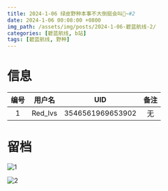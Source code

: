 ```yaml
---
title: 2024-1-06 绿皮野种本事不大倒挺会叫🤣~#2
date: 2024-1-06 00:08:00 +0800
img_path: /assets/img/posts/2024-1-06-碧蓝航线-2/
categories: [碧蓝航线, b站]
tags: [碧蓝航线, 野种]
---
```


# 信息

| 编号 | 用户名  |       UID        | 备注 |
| :--: | :-----: | :--------------: | :--: |
|  1   | Red_lvs | 3546561969653902 |  无  |

# 留档

![1](1.jpg)

![2](2.jpg)